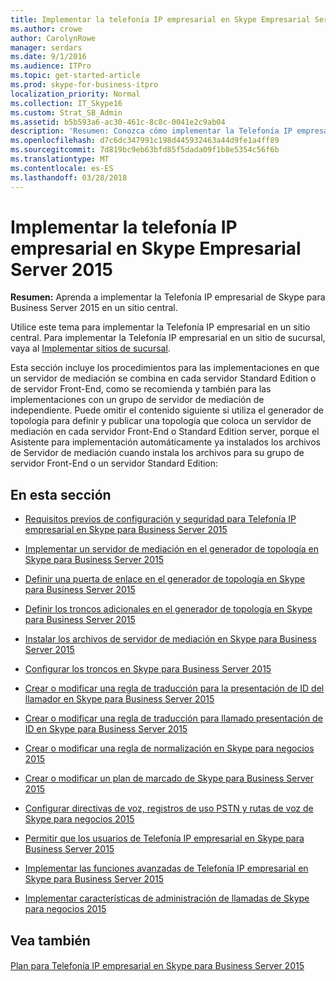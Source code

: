 ```yaml
---
title: Implementar la telefonía IP empresarial en Skype Empresarial Server 2015
ms.author: crowe
author: CarolynRowe
manager: serdars
ms.date: 9/1/2016
ms.audience: ITPro
ms.topic: get-started-article
ms.prod: skype-for-business-itpro
localization_priority: Normal
ms.collection: IT_Skype16
ms.custom: Strat_SB_Admin
ms.assetid: b5b593a6-ac30-461c-8c8c-0041e2c9ab04
description: 'Resumen: Conozca cómo implementar la Telefonía IP empresarial de Skype para Business Server 2015 en un sitio central.'
ms.openlocfilehash: d7c6dc347991c198d445932463a44d9fe1a4ff89
ms.sourcegitcommit: 7d819bc9eb63bfd85f5dada09f1b8e5354c56f6b
ms.translationtype: MT
ms.contentlocale: es-ES
ms.lasthandoff: 03/28/2018
---
```

# <a name="deploy-enterprise-voice-in-skype-for-business-server-2015"></a>Implementar la telefonía IP empresarial en Skype Empresarial Server 2015
 
**Resumen:** Aprenda a implementar la Telefonía IP empresarial de Skype para Business Server 2015 en un sitio central.
  
Utilice este tema para implementar la Telefonía IP empresarial en un sitio central. Para implementar la Telefonía IP empresarial en un sitio de sucursal, vaya al [Implementar sitios de sucursal](http://technet.microsoft.com/library/1475dee0-66ae-4ee5-b6f1-7409b4bbff45.aspx).
  
Esta sección incluye los procedimientos para las implementaciones en que un servidor de mediación se combina en cada servidor Standard Edition o de servidor Front-End, como se recomienda y también para las implementaciones con un grupo de servidor de mediación de independiente. Puede omitir el contenido siguiente si utiliza el generador de topología para definir y publicar una topología que coloca un servidor de mediación en cada servidor Front-End o Standard Edition server, porque el Asistente para implementación automáticamente ya instalados los archivos de Servidor de mediación cuando instala los archivos para su grupo de servidor Front-End o un servidor Standard Edition:
## <a name="in-this-section"></a>En esta sección

- [Requisitos previos de configuración y seguridad para Telefonía IP empresarial en Skype para Business Server 2015](enterprise-voice-security.md)
    
- [Implementar un servidor de mediación en el generador de topología en Skype para Business Server 2015](deploy-a-mediation-server.md)
    
- [Definir una puerta de enlace en el generador de topología en Skype para Business Server 2015](define-a-gateway.md)
    
- [Definir los troncos adicionales en el generador de topología en Skype para Business Server 2015](define-additional-trunks.md)
    
- [Instalar los archivos de servidor de mediación en Skype para Business Server 2015](install-mediation-server.md)
    
- [Configurar los troncos en Skype para Business Server 2015](configure-trunks.md)
    
- [Crear o modificar una regla de traducción para la presentación de ID del llamador en Skype para Business Server 2015](caller-id-presentation-rules.md)
    
- [Crear o modificar una regla de traducción para llamado presentación de ID en Skype para Business Server 2015](called-id-presentation-rules.md)
    
- [Crear o modificar una regla de normalización en Skype para negocios 2015](normalization-rules.md)
    
- [Crear o modificar un plan de marcado de Skype para Business Server 2015](dial-plans.md)
    
- [Configurar directivas de voz, registros de uso PSTN y rutas de voz de Skype para negocios 2015](voice-and-pstn.md)
    
- [Permitir que los usuarios de Telefonía IP empresarial en Skype para Business Server 2015](enable-users-for-enterprise-voice.md)
    
- [Implementar las funciones avanzadas de Telefonía IP empresarial en Skype para Business Server 2015](deploy-advanced-enterprise-voice-features.md)
    
- [Implementar características de administración de llamadas de Skype para negocios 2015](deploy-call-management-features.md)
    
## <a name="see-also"></a>Vea también

#### 

[Plan para Telefonía IP empresarial en Skype para Business Server 2015](../../plan-your-deployment/enterprise-voice-solution/enterprise-voice.md)

